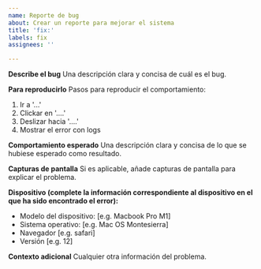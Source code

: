 ```yaml
---
name: Reporte de bug
about: Crear un reporte para mejorar el sistema
title: 'fix:'
labels: fix
assignees: ''

---
```


**Describe el bug**
Una descripción clara y concisa de cuál es el bug.

**Para reproducirlo**
Pasos para reproducir el comportamiento:
1. Ir a '...'
2. Clickar en '....'
3. Deslizar hacia '....'
4. Mostrar el error con logs

**Comportamiento esperado**
Una descripción clara y concisa de lo que se hubiese esperado como resultado.

**Capturas de pantalla**
Si es aplicable, añade capturas de pantalla para explicar el problema.

**Dispositivo (complete la información correspondiente al dispositivo en el que ha sido encontrado el error):**
 - Modelo del dispositivo: [e.g. Macbook Pro M1]
 - Sistema operativo: [e.g. Mac OS Montesierra]
 - Navegador [e.g. safari]
 - Versión [e.g. 12]

**Contexto adicional**
Cualquier otra información del problema.
